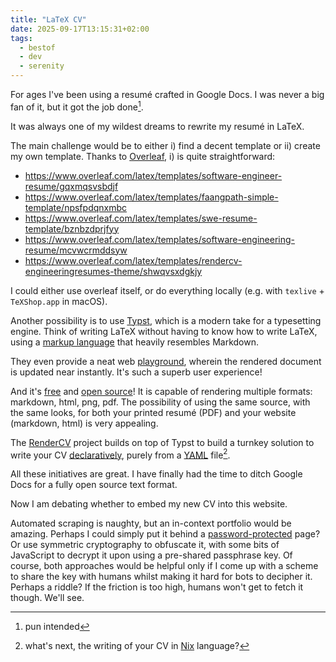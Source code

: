 ```yaml
---
title: "LaTeX CV"
date: 2025-09-17T13:15:31+02:00
tags:
  - bestof
  - dev
  - serenity
---
```


For ages I've been using a resumé crafted in Google Docs. I was never a big fan
of it, but it got the job done[^1].

It was always one of my wildest dreams to rewrite my resumé in LaTeX.

The main challenge would be to either i) find a decent template or ii) create my
own template. Thanks to [Overleaf](https://www.overleaf.com/), i) is quite
straightforward:

- https://www.overleaf.com/latex/templates/software-engineer-resume/gqxmqsvsbdjf
- https://www.overleaf.com/latex/templates/faangpath-simple-template/npsfpdqnxmbc
- https://www.overleaf.com/latex/templates/swe-resume-template/bznbzdprjfyy
- https://www.overleaf.com/latex/templates/software-engineering-resume/mcvwcrmddsyw
- https://www.overleaf.com/latex/templates/rendercv-engineeringresumes-theme/shwqvsxdgkjy

I could either use overleaf itself, or do everything locally (e.g. with
`texlive` + `TeXShop.app` in macOS).

Another possibility is to use [Typst](https://typst.app/), which is a modern
take for a typesetting engine. Think of writing LaTeX without having to know how
to write LaTeX, using a [markup
language](https://typst.app/docs/reference/syntax/) that heavily resembles
Markdown.

They even provide a neat web [playground](https://typst.app/play/), wherein the
rendered document is updated near instantly. It's such a superb user experience!

And it's [free](https://typst.app/pricing/) and [open
source](https://github.com/typst/typst)! It is capable of rendering multiple
formats: markdown, html, png, pdf. The possibility of using the same source,
with the same looks, for both your printed resumé (PDF) and your website
(markdown, html) is very appealing.

The [RenderCV](https://rendercv.com/) project builds on top of Typst to build a
turnkey solution to write your CV
[declaratively](https://github.com/rendercv/rendercv), purely from a
[YAML](https://github.com/rendercv/rendercv/blob/main/examples/John_Doe_ClassicTheme_CV.yaml)
file[^2].

All these initiatives are great. I have finally had the time to ditch Google
Docs for a fully open source text format.

Now I am debating whether to embed my new CV into this website.

Automated scraping is naughty, but an in-context portfolio would be amazing.
Perhaps I could simply put it behind a
[password-protected](https://developer.mozilla.org/en-US/docs/Web/HTTP/Guides/Authentication)
page? Or use symmetric cryptography to obfuscate it, with some bits of
JavaScript to decrypt it upon using a pre-shared passphrase key. Of course, both
approaches would be helpful only if I come up with a scheme to share the key with
humans whilst making it hard for bots to decipher it. Perhaps a riddle? If the
friction is too high, humans won't get to fetch it though. We'll see.

[^1]: pun intended
[^2]: what's next, the writing of your CV in [Nix](https://nixos.org/) language?
